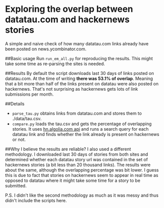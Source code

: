# Exploring the overlap between datatau.com and hackernews stories
A simple and naive check of how many datatau.com links already have been posted on news.ycombinator.com.

##Basic usage
Run `run_em_all.py` for reproducing the results. This might take some time as re-parsing the sites is needed.

##Results
By default the script downloads last 30 days of links posted on datatau.com. At the time of writing **there was 53.1% of overlap**. Meaning that a bit more than half of the links present on datatau were also posted on hackernews. That's not surprising as hackernews gets lots of link submissions per month.

##Details
* `parse_tau.py` obtains links from datatau.com and stores them to ./data/tau.csv.
* `compare.py` loads the tau.csv and gets the percentage of overlapping stories. It uses [hn.algolia.com api](https://hn.algolia.com/api) and runs a search query for each datatau link and finds whether the link already is present on hackernews or not. 

##Why I believe the results are reliable?
I also used a different methodology. I downloaded last 30 days of stories from both sites and determined whether each datatau story url was contained in the set of hackernews stories (a bit less than 20 thousand links). The results were about the same, although the overlapping percentage was bit lower. I guess this is due to fact that stories on hackernews seem to appear in real time as opposed to datatau where it might take some time for a story to be submitted.   

P.S. I didn't like the second methodology as much as it was messy and thus didn't include the scripts here.